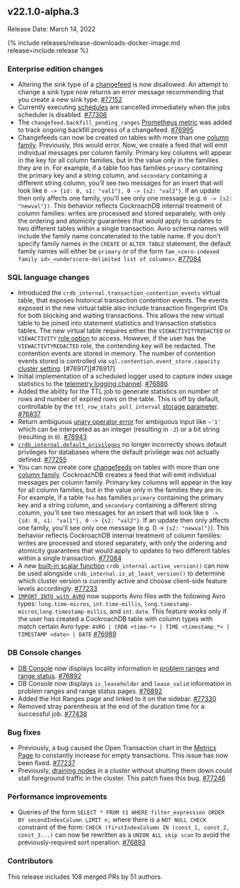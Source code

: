 ## v22.1.0-alpha.3

Release Date: March 14, 2022

{% include releases/release-downloads-docker-image.md release=include.release %}

<h3 id="v22-1-0-alpha-3-enterprise-edition-changes">Enterprise edition changes</h3>

- Altering the sink type of a [changefeed](../v22.1/changefeed-sinks.html) is now disallowed. An attempt to change a sink type now returns an error message recommending that you create a new sink type. [#77152][#77152]
- Currently executing [schedules](../v22.1/manage-a-backup-schedule.html) are cancelled immediately when the jobs scheduler is disabled. [#77306][#77306]
- The `changefeed.backfill_pending_ranges` [Prometheus metric](../v22.1/monitoring-and-alerting.html#prometheus-endpoint) was added to track ongoing backfill progress of a changefeed. [#76995][#76995]
- Changefeeds can now be created on tables with more than one [column family](../v22.1/column-families.html). Previously, this would error. Now, we create a feed that will emit individual messages per column family. Primary key columns will appear in the key for all column families, but in the value only in the families they are in. For example, if a table foo has families `primary` containing the primary key and a string column, and `secondary` containing a different string column, you'll see two messages for an insert that will look like `0 -> {id: 0, s1: "val1"}, 0 -> {s2: "val2"}`. If an update then only affects one family, you'll see only one message (e.g. `0 -> {s2: "newval"})`. This behavior reflects CockroachDB internal treatment of column families: writes are processed and stored separately, with only the ordering and atomicity guarantees that would apply to updates to two different tables within a single transaction. Avro schema names will include the family name concatenated to the table name. If you don't specify family names in the `CREATE` or `ALTER TABLE` statement, the default family names will either be `primary` or of the form `fam_<zero-indexed family id>_<underscore-delimited list of columns>`. [#77084][#77084]

<h3 id="v22-1-0-alpha-3-sql-language-changes">SQL language changes</h3>

- Introduced the `crdb_internal.transaction_contention_events` virtual table, that exposes historical transaction contention events. The events exposed in the new virtual table also include transaction fingerprint IDs for both blocking and waiting transactions. This allows the new virtual table to be joined into statement statistics and transaction statistics tables. The new virtual table requires either the `VIEWACTIVITYREDACTED` or `VIEWACTIVITY` [role option](../v22.1/alter-role.html#role-options) to access. However, if the user has the `VIEWACTIVTYREDACTED` role, the contending key will be redacted. The contention events are stored in memory. The number of contention events stored is controlled via `sql.contention.event_store.capacity` [cluster setting](../v22.1/cluster-settings.html). [#76917][#76917]
- Initial implementation of a scheduled logger used to capture index usage statistics to the [telemetry logging channel](../v22.1/logging.html#telemetry). [#76886][#76886]
- Added the ability for the TTL job to generate statistics on number of rows and number of expired rows on the table. This is off by default, controllable by the `ttl_row_stats_poll_interval` [storage parameter](../v22.1/sql-grammar.html#opt_with_storage_parameter_list). [#76837][#76837]
- Return ambiguous [unary operator error](../v22.1/functions-and-operators.html#operators) for ambiguous input like `~'1'` which can be interpreted as an integer (resulting in `-2`) or a bit string (resulting in `0`). [#76943][#76943]
- [`crdb_internal.default_privileges`](../v22.1/crdb-internal.html) no longer incorrectly shows default privileges for databases where the default privilege was not actually defined. [#77255][#77255]
- You can now create core [changefeeds](../v22.1/use-changefeeds.html) on tables with more than one [column family](../v22.1/column-families.html). CockroachDB creates a feed that will emit individual messages per column family. Primary key columns will appear in the key for all column families, but in the value only in the families they are in. For example, if a table `foo` has families `primary` containing the primary key and a string column, and `secondary` containing a different string column, you'll see two messages for an insert that will look like `0 -> {id: 0, s1: "val1"}, 0 -> {s2: "val2"}`. If an update then only affects one family, you'll see only one message (e.g. 0 -> `{s2: "newval"}`). This behavior reflects CockroachDB internal treatment of column families: writes are processed and stored separately, with only the ordering and atomicity guarantees that would apply to  updates to two different tables within a single transaction. [#77084][#77084]
- A new [built-in scalar function](../v22.1/functions-and-operators.html) `crdb_internal.active_version()` can now be used alongside `crdb_internal.is_at_least_version()` to determine which cluster version is currently active and choose client-side feature levels accordingly. [#77233][#77233]
- [`IMPORT INTO with AVRO`](../v22.1/import-into.html) now supports Avro files with the following Avro types: `long.time-micros`, `int.time-millis`, `long.timestamp-micros`,`long.timestamp-millis`, and `int.date`. This feature works only if the user has created a CockroachDB table with column types with match certain Avro type:  `AVRO | CRDB <time-*> | TIME <timestamp_*> | TIMESTAMP <date> | DATE` [#76989][#76989]

<h3 id="v22-1-0-alpha-3-db-console-changes">DB Console changes</h3>

- [DB Console](../v22.1/ui-overview.html) now displays locality information in [problem ranges](../v22.1/ui-debug-pages.html#reports) and [range status](../v22.1/ui-replication-dashboard.html#ranges). [#76892][#76892]
- DB Console now displays `is_leaseholder` and `lease_valid` information in problem ranges and range status pages. [#76892][#76892]
- Added the Hot Ranges page and linked to it on the sidebar. [#77330][#77330]
- Removed stray parenthesis at the end of the duration time for a successful job. [#77438][#77438]

<h3 id="v22-1-0-alpha-3-bug-fixes">Bug fixes</h3>

- Previously, a bug caused the Open Transaction chart in the [Metrics Page](../v22.1/ui-overview.html#metrics) to constantly increase for empty transactions. This issue has now been fixed. [#77237][#77237]
- Previously, [draining nodes](../v22.1/node-shutdown.html#draining) in a cluster without shutting them down could stall foreground traffic in the cluster. This patch fixes this bug. [#77246][#77246]

<h3 id="v22-1-0-alpha-3-performance-improvements">Performance improvements</h3>

- Queries of the form `SELECT * FROM t1 WHERE filter_expression ORDER BY secondIndexColumn LIMIT n;` where there is a `NOT NULL CHECK` constraint of the form: `CHECK (firstIndexColumn IN (const_1, const_2, const_3...)` can now be rewritten as a `UNION ALL skip scan` to avoid the previously-required sort operation. [#76893][#76893]

<h3 id="v22-1-0-alpha-3-contributors">Contributors</h3>

This release includes 108 merged PRs by 51 authors.

[#74174]: https://github.com/cockroachdb/cockroach/pull/74174
[#76837]: https://github.com/cockroachdb/cockroach/pull/76837
[#76886]: https://github.com/cockroachdb/cockroach/pull/76886
[#76892]: https://github.com/cockroachdb/cockroach/pull/76892
[#76893]: https://github.com/cockroachdb/cockroach/pull/76893
[#76943]: https://github.com/cockroachdb/cockroach/pull/76943
[#76989]: https://github.com/cockroachdb/cockroach/pull/76989
[#76995]: https://github.com/cockroachdb/cockroach/pull/76995
[#77084]: https://github.com/cockroachdb/cockroach/pull/77084
[#77152]: https://github.com/cockroachdb/cockroach/pull/77152
[#77233]: https://github.com/cockroachdb/cockroach/pull/77233
[#77237]: https://github.com/cockroachdb/cockroach/pull/77237
[#77246]: https://github.com/cockroachdb/cockroach/pull/77246
[#77255]: https://github.com/cockroachdb/cockroach/pull/77255
[#77306]: https://github.com/cockroachdb/cockroach/pull/77306
[#77330]: https://github.com/cockroachdb/cockroach/pull/77330
[#77438]: https://github.com/cockroachdb/cockroach/pull/77438
